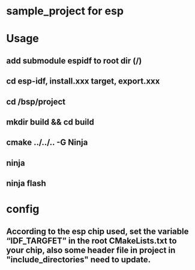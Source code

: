 # sample_project for esp

# Usage
## add submodule espidf to root dir (/)

## cd esp-idf, install.xxx target, export.xxx

## cd /bsp/project

## mkdir build && cd build 

## cmake ../../.. -G Ninja 

## ninja 

## ninja flash

# config

## According to the esp chip used, set the variable “IDF_TARGFET” in the root CMakeLists.txt to your chip, also some header file in project in "include_directories" need to update.

